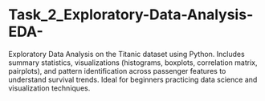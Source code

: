 # Task_2_Exploratory-Data-Analysis-EDA-
Exploratory Data Analysis on the Titanic dataset using Python. Includes summary statistics, visualizations (histograms, boxplots, correlation matrix, pairplots), and pattern identification across passenger features to understand survival trends. Ideal for beginners practicing data science and visualization techniques.
